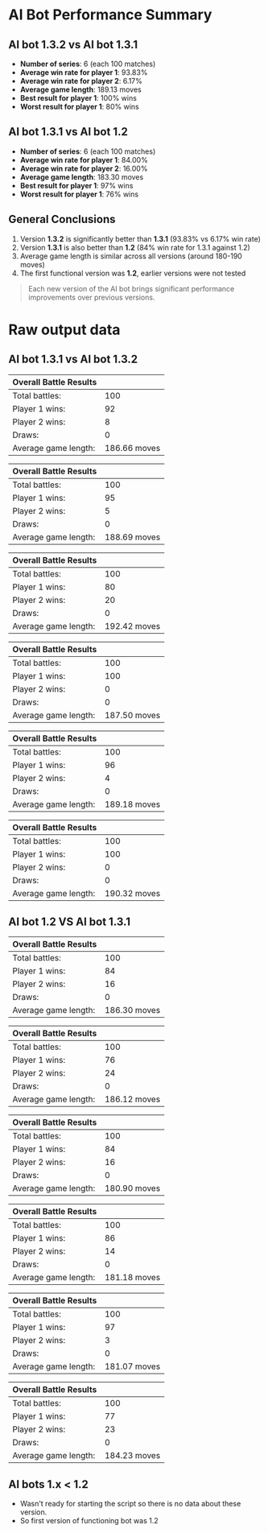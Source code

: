 ﻿# AI Bot Performance Summary

## AI bot 1.3.2 vs AI bot 1.3.1
- **Number of series**: 6 (each 100 matches)
- **Average win rate for player 1**: 93.83%
- **Average win rate for player 2**: 6.17%
- **Average game length**: 189.13 moves
- **Best result for player 1**: 100% wins
- **Worst result for player 1**: 80% wins

## AI bot 1.3.1 vs AI bot 1.2
- **Number of series**: 6 (each 100 matches)
- **Average win rate for player 1**: 84.00%
- **Average win rate for player 2**: 16.00%
- **Average game length**: 183.30 moves
- **Best result for player 1**: 97% wins
- **Worst result for player 1**: 76% wins

## General Conclusions
1. Version **1.3.2** is significantly better than **1.3.1** (93.83% vs 6.17% win rate)
2. Version **1.3.1** is also better than **1.2** (84% win rate for 1.3.1 against 1.2)
3. Average game length is similar across all versions (around 180-190 moves)
4. The first functional version was **1.2**, earlier versions were not tested

> Each new version of the AI bot brings significant performance improvements over previous versions.

# Raw output data 
## AI bot 1.3.1 vs AI bot 1.3.2

|Overall Battle Results||
|-------------------------------|-|
|Total battles: |100 |
|Player 1 wins: |92|
|Player 2 wins:| 8|
|Draws: |0|
|Average game length: |186.66 moves|

|Overall Battle Results||
|-------------------------------|-|
|Total battles: |100 |
|Player 1 wins: |95|
|Player 2 wins:| 5|
|Draws: |0|
|Average game length: |188.69 moves|

|Overall Battle Results||
|-------------------------------|-|
|Total battles: |100 |
|Player 1 wins: |80|
|Player 2 wins:| 20|
|Draws: |0|
|Average game length: |192.42 moves|

|Overall Battle Results||
|-------------------------------|-|
|Total battles: |100 |
|Player 1 wins: |100|
|Player 2 wins:| 0|
|Draws: |0|
|Average game length: |187.50 moves|

|Overall Battle Results||
|-------------------------------|-|
|Total battles: |100 |
|Player 1 wins: |96|
|Player 2 wins:| 4|
|Draws: |0|
|Average game length: |189.18 moves|

|Overall Battle Results||
|-------------------------------|-|
|Total battles: |100 |
|Player 1 wins: |100|
|Player 2 wins:| 0|
|Draws: |0|
|Average game length: |190.32 moves|

## AI bot 1.2 VS AI bot 1.3.1

|Overall Battle Results||
|-------------------------------|-|
|Total battles: |100 |
|Player 1 wins: |84|
|Player 2 wins:| 16|
|Draws: |0|
|Average game length: |186.30 moves|

|Overall Battle Results||
|-------------------------------|-|
|Total battles: |100 |
|Player 1 wins: |76|
|Player 2 wins:| 24|
|Draws: |0|
|Average game length: |186.12 moves|

|Overall Battle Results||
|-------------------------------|-|
|Total battles: |100 |
|Player 1 wins: |84|
|Player 2 wins:| 16|
|Draws: |0|
|Average game length: |180.90 moves|

|Overall Battle Results||
|-------------------------------|-|
|Total battles: |100 |
|Player 1 wins: |86|
|Player 2 wins:| 14|
|Draws: |0|
|Average game length: |181.18 moves|

|Overall Battle Results||
|-------------------------------|-|
|Total battles: |100 |
|Player 1 wins: |97|
|Player 2 wins:| 3|
|Draws: |0|
|Average game length: |181.07 moves|

|Overall Battle Results||
|-------------------------------|-|
|Total battles: |100 |
|Player 1 wins: |77|
|Player 2 wins:| 23|
|Draws: |0|
|Average game length: |184.23 moves|

## AI bots 1.x < 1.2
- Wasn't ready for starting the script so there is no data about these version.
- So first version of functioning bot was 1.2
